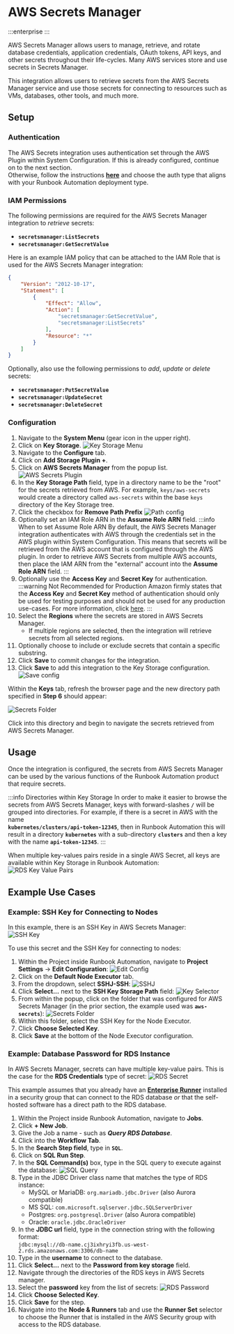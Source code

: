# AWS Secrets Manager

:::enterprise
:::

AWS Secrets Manager allows users to manage, retrieve, and rotate database credentials, application credentials, OAuth tokens, API keys, and other secrets throughout their life-cycles. Many AWS services store and use secrets in Secrets Manager.

This integration allows users to retrieve secrets from the AWS Secrets Manager service and use those secrets for connecting to resources such as VMs, databases, other tools, and much more.

## Setup

### Authentication
The AWS Secrets integration uses authentication set through the AWS Plugin within System Configuration. If this is already configured, continue on to the next section.<br>
Otherwise, follow the instructions [**here**](/manual/plugins/aws-plugins-overview.md#setup) and choose the auth type that aligns with your Runbook Automation deployment type.

### IAM Permissions 

The following permissions are required for the AWS Secrets Manager integration to _retrieve_ secrets:

* **`secretsmanager:ListSecrets`**
* **`secretsmanager:GetSecretValue`** 

Here is an example IAM policy that can be attached to the IAM Role that is used for the AWS Secrets Manager integration:

```json
{
    "Version": "2012-10-17",
    "Statement": [
        {
            "Effect": "Allow",
            "Action": [
                "secretsmanager:GetSecretValue",
                "secretsmanager:ListSecrets"
            ],
            "Resource": "*"
        }
    ]
}
```

Optionally, also use the following permissions to _add_, _update_ or _delete_ secrets:

* **`secretsmanager:PutSecretValue`**
* **`secretsmanager:UpdateSecret`**
* **`secretsmanager:DeleteSecret`**


### Configuration
1. Navigate to the **System Menu** (gear icon in the upper right).
2. Click on **Key Storage**.
![Key Storage Menu](/assets/img/key-storage-menu.png)
3. Navigate to the **Configure** tab.
4. Click on **Add Storage Plugin +**.
5. Click on **AWS Secrets Manager** from the popup list.
![AWS Secrets Plugin](/assets/img/aws-secrets-manager-plugin.png)
6. In the **Key Storage Path** field, type in a directory name to be the "root" for the secrets retrieved from AWS. For example, `keys/aws-secrets` would create a directory called `aws-secrets` within the base `keys` directory of the Key Storage tree.
7. Click the checkbox for **Remove Path Prefix**
![Path config](/assets/img/aws-secrets-path-config.png)
8. Optionally set an IAM Role ARN in the **Assume Role ARN** field.
    :::info When to set Assume Role ARN
    By default, the AWS Secrets Manager integration authenticates with AWS through the credentials set in the AWS plugin within System Configuration.
    This means that secrets will be retrieved from the AWS account that is configured through the AWS plugin. 
    In order to retrieve AWS Secrets from multiple AWS accounts, then place the IAM ARN from the "external" account into the **Assume Role ARN** field.
    :::
9. Optionally use the **Access Key** and **Secret Key** for authentication.
    :::warning Not Recommended for Production
    Amazon firmly states that the **Access Key** and **Secret Key** method of authentication should only be used for testing purposes and should not be used for any production use-cases.
    For more information, click [here](https://docs.aws.amazon.com/IAM/latest/UserGuide/security-creds.html#sec-alternatives-to-long-term-access-keys).
    :::
10. Select the **Regions** where the secrets are stored in AWS Secrets Manager.
    * If multiple regions are selected, then the integration will retrieve secrets from all selected regions.
11. Optionally choose to include or exclude secrets that contain a specific substring.
12. Click **Save** to commit changes for the integration.
13. Click **Save** to add this integration to the Key Storage configuration.
![Save config](/assets/img/aws-secrets-save-config.png)

Within the **Keys** tab, refresh the browser page and the new directory path specified in **Step 6** should appear:

![Secrets Folder](/assets/img/aws-secrets-folder.png)<br>

Click into this directory and begin to navigate the secrets retrieved from AWS Secrets Manager.

## Usage

Once the integration is configured, the secrets from AWS Secrets Manager can be used by the various functions of the Runbook Automation product that require secrets.

:::info Directories within Key Storage
In order to make it easier to browse the secrets from AWS Secrets Manager, keys with forward-slashes **`/`** will be grouped into directories.
For example, if there is a secret in AWS with the name <br> **`kubernetes/clusters/api-token-12345`**, then in Runbook Automation this will result in a directory **`kubernetes`**
with a sub-directory **`clusters`** and then a key with the name **`api-token-12345`**.
:::

When multiple key-values pairs reside in a single AWS Secret, all keys are available within Key Storage in Runbook Automation:<br>
![RDS Key Value Pairs](/assets/img/rds-key-value-pairs-key-storage.png)<br>

## Example Use Cases

### Example: SSH Key for Connecting to Nodes

In this example, there is an SSH Key in AWS Secrets Manager:
<br>![SSH Key](/assets/img/aws-secrets-ssh-key.png)

To use this secret and the SSH Key for connecting to nodes:

1. Within the Project inside Runbook Automation, navigate to **Project Settings** -> **Edit Configuration**:
![Edit Config](/assets/img/project-edit-config.png)
2. Click on the **Default Node Executor** tab.
3. From the dropdown, select **SSHJ-SSH**:
![SSHJ](/assets/img/sshj-node-executor.png)
4. Click **Select...** next to the **SSH Key Storage Path** field:
![Key Selector](/assets/img/ssh-key-storage-selector.png)
5. From within the popup, click on the folder that was configured for AWS Secrets Manager (in the prior section, the example used was **`aws-secrets`**):
![Secrets Folder](/assets/img/aws-secrets-folder-popup.png)
6. Within this folder, select the SSH Key for the Node Executor.
7. Click **Choose Selected Key**.
8. Click **Save** at the bottom of the Node Executor configuration.

### Example: Database Password for RDS Instance

In AWS Secrets Manager, secrets can have multiple key-value pairs. This is the case for the **RDS Credentials** type of secret:
![RDS Secret](/assets/img/rds-secret-type.png)<br>

This example assumes that you already have an [**Enterprise Runner**](/administration/runner/index.md) installed in a security group that can connect to the RDS database _or_ that the self-hosted software has a direct path to the RDS database.

1. Within the Project inside Runbook Automation, navigate to **Jobs**.
2. Click **+ New Job**.
3. Give the Job a name - such as **_Query RDS Database_**.
4. Click into the **Workflow Tab**.
5. In the **Search Step field**, type in **`SQL`**.
6. Click on **SQL Run Step**.
7. In the **SQL Command(s)** box, type in the SQL query to execute against the database:
![SQL Query](/assets/img/sql-run-step-example.png)
8. Type in the JDBC Driver class name that matches the type of RDS instance:
   * MySQL or MariaDB: `org.mariadb.jdbc.Driver` (also Aurora compatible) 
   * MS SQL: `com.microsoft.sqlserver.jdbc.SQLServerDriver`
   * Postgres: `org.postgresql.Driver` (also Aurora compatible)
   * Oracle: `oracle.jdbc.OracleDriver`
9. In the **JDBC url** field, type in the connection string with the following format:<br> `jdbc:mysql://db-name.cj3ixhryi3fb.us-west-2.rds.amazonaws.com:3306/db-name`
10. Type in the **username** to connect to the database. 
11. Click **Select...** next to the **Password from key storage** field.
12. Navigate through the directories of the RDS keys in AWS Secrets manager.
13. Select the **password** key from the list of secrets:
![RDS Password](/assets/img/select-rds-password.png)
14. Click **Choose Selected Key**.
15. Click **Save** for the step. 
16. Navigate into the **Node & Runners** tab and use the **Runner Set** selector to choose the Runner that is installed in the AWS Security group with access to the RDS database.